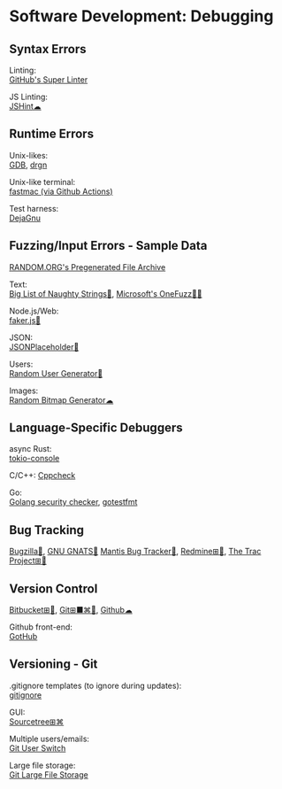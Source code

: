# Software Development: Debugging

## Syntax Errors

Linting:  
[GitHub's Super Linter](https://github.com/github/super-linter)

JS Linting:  
[JSHint☁](https://jshint.com/)

## Runtime Errors

Unix-likes:  
[GDB](https://www.sourceware.org/gdb/),
[drgn](https://github.com/osandov/drgn)

Unix-like terminal:  
[fastmac (via Github Actions)](https://github.com/fastai/fastmac/)

Test harness:  
[DejaGnu](https://www.gnu.org/software/dejagnu/)

## Fuzzing/Input Errors - Sample Data

[RANDOM.ORG's Pregenerated File Archive](https://archive.random.org/)

Text:  
[Big List of Naughty Strings🐍](https://github.com/minimaxir/big-list-of-naughty-strings),
[Microsoft's OneFuzz🔌🧛](https://github.com/microsoft/onefuzz)

Node.js/Web:  
[faker.js🔌](https://github.com/Marak/faker.js)

JSON:  
[JSONPlaceholder🔌](https://jsonplaceholder.typicode.com/)

Users:  
[Random User Generator🔌](https://randomuser.me/)

Images:  
[Random Bitmap Generator☁](https://www.random.org/bitmaps/)

## Language-Specific Debuggers

async Rust:  
[tokio-console](https://github.com/tokio-rs/console)

C/C++:
[Cppcheck](https://cppcheck.sourceforge.io/)

Go:  
[Golang security checker](https://github.com/securego/gosec),
[gotestfmt](https://github.com/haveyoudebuggedit/gotestfmt)

## Bug Tracking

[Bugzilla🐧](https://www.bugzilla.org/),
[GNU GNATS🐧](https://www.gnu.org/software/gnats/)
[Mantis Bug Tracker🐧](https://www.mantisbt.org/),
[Redmine⊞🐧](https://www.redmine.org/),
[The Trac Project⊞🐧](https://trac.edgewall.org/)

## Version Control

[Bitbucket⊞🐧](https://bitbucket.org/),
[Git⊞■⌘🐧](https://git-scm.com/),
[Github☁](https://github.com/)

Github front-end:  
[GotHub](https://gh.akisblack.dev/)

## Versioning - Git

.gitignore templates (to ignore during updates):  
[gitignore](https://github.com/github/gitignore/)

GUI:  
[Sourcetree⊞⌘](https://www.sourcetreeapp.com/)

Multiple users/emails:  
[Git User Switch](https://github.com/geongeorge/Git-User-Switch)

Large file storage:  
[Git Large File Storage](https://git-lfs.github.com/)
